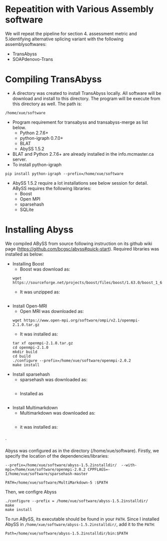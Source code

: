 # Repeatition with Various Assembly software
We will repeat the pipeline for section 4. assessment metric and 5.identifying alternative splicing variant with the following assemblysoftwares:
- TransAbyss
- SOAPdenovo-Trans

# Compiling TransAbyss
- A directory was created to install TransAbyss locally. All software will be download and install to this directory. The program will be execute from this directory as well. The path is:
```
/home/xue/software
```
- Program requirement for transabyss and transabyss-merge as list below. 
  - Python 2.7.6+
  - python-igraph 0.7.0+
  - BLAT
  - AbySS 1.5.2
 - BLAT and Python 2.7.6+ are already installed in the info.mcmaster.ca server.
 - To install python-igraph
 ```
 pip install python-igraph --prefix=/home/xue/software
 ```
 - AbySS 1.5.2 require a lot installations see below session for detail. ABySS requires the following libraries:
    - Boost
    - Open MPI
    - sparsehash
    - SQLite
 
 # Installing Abyss
We compiled ABySS from source following instruction on its github wiki page (https://github.com/bcgsc/abyss#quick-start). Required libraries was installed as below:
- Installing Boost
    - Boost was download as:
    ```
    wget https://sourceforge.net/projects/boost/files/boost/1.63.0/boost_1_63_0.tar.bz2
    ```
    - It was unzipped as:
    ```
    ```
- Install Open-MRI
    - Open MRI was downloaded as:
    ```
    wget https://www.open-mpi.org/software/ompi/v2.1/openmpi-2.1.0.tar.gz
    ```
    - It was installed as:
    ```
    tar xf openmpi-2.1.0.tar.gz
    cd openmpi-2.1.0
    mkdir build
    cd build
    ./configure --prefix=/home/xue/software/openmpi-2.0.2
    make install
    ```
- Install sparsehash
    - sparsehash was downloaded as:
    ```
    ```
    - Installed as
    ```
    ```
- Install Multimarkdown
    - Multimarkdown was downloaded as:
    ```
    ```
    - it was installed as:
    ```
    ```
`


Abyss was configured as in the directory (/home/xue/software). Firstly, we specify the location of the dependencies/libraries:
 ```
 --prefix=/home/xue/software/abyss-1.5.2installdir/  --with-mpi=/home/xue/software/openmpi-2.0.2 CPPFLAGS=-I/home/xue/software/sparsehash-master 
 ```
 ```
 PATH=/home/xue/software/MultiMarkdown-5 :$PATH
 ```
 
 
 Then, we configre Abyss
 ```
 ./configure --prefix = /home/xue/software/abyss-1.5.2installdir/ 
 make
 make install
 ```
To run ABySS, its executable should be found in your ```PATH```. Since I installed AbySS in ```/home/xue/software/abyss-1.5.2installdir/```, add it to the ```PATH```:
```
Path=/home/xue/software/abyss-1.5.2installdir/bin:$PATH
```

 


